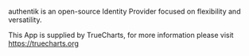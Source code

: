 authentik is an open-source Identity Provider focused on flexibility and versatility.

This App is supplied by TrueCharts, for more information please visit https://truecharts.org
